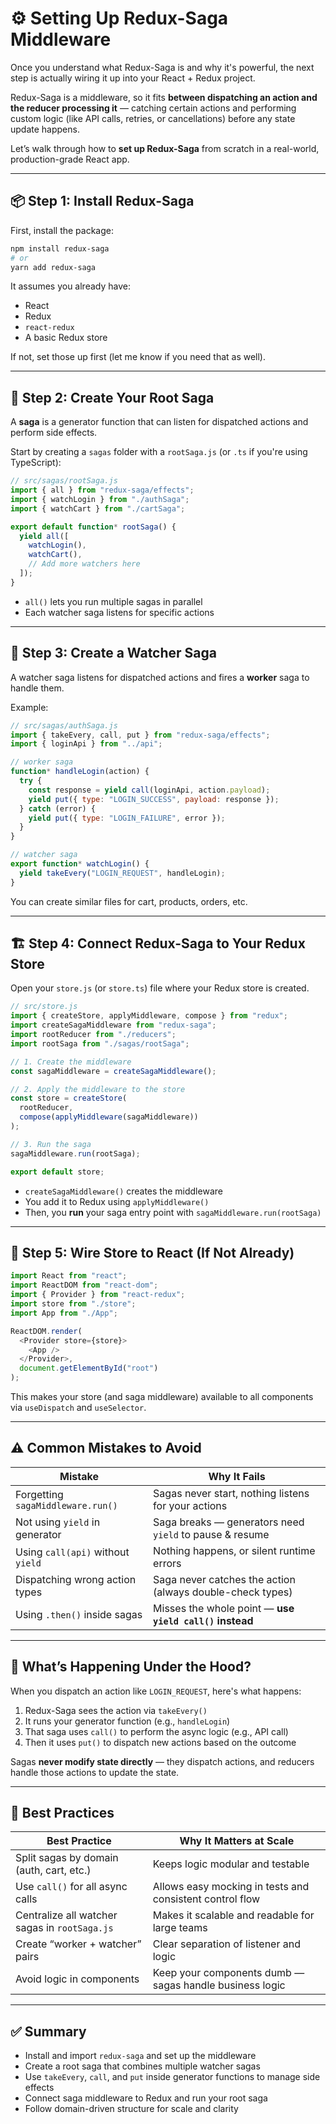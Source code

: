 

# ⚙️ **Setting Up Redux-Saga Middleware**

Once you understand what Redux-Saga is and why it's powerful, the next step is actually wiring it up into your React + Redux project.

Redux-Saga is a middleware, so it fits **between dispatching an action and the reducer processing it** — catching certain actions and performing custom logic (like API calls, retries, or cancellations) before any state update happens.

Let’s walk through how to **set up Redux-Saga** from scratch in a real-world, production-grade React app.

---

## 📦 Step 1: Install Redux-Saga

First, install the package:

```bash
npm install redux-saga
# or
yarn add redux-saga
```

It assumes you already have:

* React
* Redux
* `react-redux`
* A basic Redux store

If not, set those up first (let me know if you need that as well).

---

## 🔧 Step 2: Create Your Root Saga

A **saga** is a generator function that can listen for dispatched actions and perform side effects.

Start by creating a `sagas` folder with a `rootSaga.js` (or `.ts` if you're using TypeScript):

```js
// src/sagas/rootSaga.js
import { all } from "redux-saga/effects";
import { watchLogin } from "./authSaga";
import { watchCart } from "./cartSaga";

export default function* rootSaga() {
  yield all([
    watchLogin(),
    watchCart(),
    // Add more watchers here
  ]);
}
```

* `all()` lets you run multiple sagas in parallel
* Each watcher saga listens for specific actions

---

## 🧩 Step 3: Create a Watcher Saga

A watcher saga listens for dispatched actions and fires a **worker** saga to handle them.

Example:

```js
// src/sagas/authSaga.js
import { takeEvery, call, put } from "redux-saga/effects";
import { loginApi } from "../api";

// worker saga
function* handleLogin(action) {
  try {
    const response = yield call(loginApi, action.payload);
    yield put({ type: "LOGIN_SUCCESS", payload: response });
  } catch (error) {
    yield put({ type: "LOGIN_FAILURE", error });
  }
}

// watcher saga
export function* watchLogin() {
  yield takeEvery("LOGIN_REQUEST", handleLogin);
}
```

You can create similar files for cart, products, orders, etc.

---

## 🏗️ Step 4: Connect Redux-Saga to Your Redux Store

Open your `store.js` (or `store.ts`) file where your Redux store is created.

```js
// src/store.js
import { createStore, applyMiddleware, compose } from "redux";
import createSagaMiddleware from "redux-saga";
import rootReducer from "./reducers";
import rootSaga from "./sagas/rootSaga";

// 1. Create the middleware
const sagaMiddleware = createSagaMiddleware();

// 2. Apply the middleware to the store
const store = createStore(
  rootReducer,
  compose(applyMiddleware(sagaMiddleware))
);

// 3. Run the saga
sagaMiddleware.run(rootSaga);

export default store;
```

* `createSagaMiddleware()` creates the middleware
* You add it to Redux using `applyMiddleware()`
* Then, you **run** your saga entry point with `sagaMiddleware.run(rootSaga)`

---

## 🔄 Step 5: Wire Store to React (If Not Already)

```js
import React from "react";
import ReactDOM from "react-dom";
import { Provider } from "react-redux";
import store from "./store";
import App from "./App";

ReactDOM.render(
  <Provider store={store}>
    <App />
  </Provider>,
  document.getElementById("root")
);
```

This makes your store (and saga middleware) available to all components via `useDispatch` and `useSelector`.

---

## ⚠️ Common Mistakes to Avoid

| Mistake                           | Why It Fails                                              |
| --------------------------------- | --------------------------------------------------------- |
| Forgetting `sagaMiddleware.run()` | Sagas never start, nothing listens for your actions       |
| Not using `yield` in generator    | Saga breaks — generators need `yield` to pause & resume   |
| Using `call(api)` without `yield` | Nothing happens, or silent runtime errors                 |
| Dispatching wrong action types    | Saga never catches the action (always double-check types) |
| Using `.then()` inside sagas      | Misses the whole point — **use `yield call()` instead**   |

---

## 🔬 What’s Happening Under the Hood?

When you dispatch an action like `LOGIN_REQUEST`, here's what happens:

1. Redux-Saga sees the action via `takeEvery()`
2. It runs your generator function (e.g., `handleLogin`)
3. That saga uses `call()` to perform the async logic (e.g., API call)
4. Then it uses `put()` to dispatch new actions based on the outcome

Sagas **never modify state directly** — they dispatch actions, and reducers handle those actions to update the state.

---

## 🧠 Best Practices

| Best Practice                                 | Why It Matters at Scale                                  |
| --------------------------------------------- | -------------------------------------------------------- |
| Split sagas by domain (auth, cart, etc.)      | Keeps logic modular and testable                         |
| Use `call()` for all async calls              | Allows easy mocking in tests and consistent control flow |
| Centralize all watcher sagas in `rootSaga.js` | Makes it scalable and readable for large teams           |
| Create “worker + watcher” pairs               | Clear separation of listener and logic                   |
| Avoid logic in components                     | Keep your components dumb — sagas handle business logic  |

---

## ✅ Summary

* Install and import `redux-saga` and set up the middleware
* Create a root saga that combines multiple watcher sagas
* Use `takeEvery`, `call`, and `put` inside generator functions to manage side effects
* Connect saga middleware to Redux and run your root saga
* Follow domain-driven structure for scale and clarity

